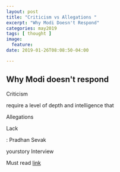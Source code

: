 ```yaml
---
layout: post
title: "Criticism vs Allegations "
excerpt: "Why Modi Doesn't Respond"
categories: may2019
tags: [ thought ]
image:
  feature:
date: 2019-01-26T08:08:50-04:00

---
```


## Why Modi doesn't respond


Criticism

require a level of  depth and intelligence that

Allegations

Lack

: Pradhan Sevak


yourstory Interview

Must read [link](https://yourstory.com/2019/01/yourstory-shradha-sharma-exclusive-interview-narendra-modi/)
